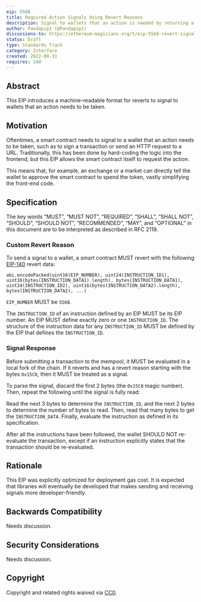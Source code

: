 ```yaml
---
eip: 5568
title: Required Action Signals Using Revert Reasons
description: Signal to wallets that an action is needed by returning a custom revert code
author: Pandapip1 (@Pandapip1)
discussions-to: https://ethereum-magicians.org/t/eip-5568-revert-signals/10622
status: Draft
type: Standards Track
category: Interface
created: 2022-08-31
requires: 140
---
```


## Abstract

This EIP introduces a machine-readable format for reverts to signal to wallets that an action needs to be taken.

## Motivation

Oftentimes, a smart contract needs to signal to a wallet that an action needs to be taken, such as to sign a transaction or send an HTTP request to a URL. Traditionally, this has been done by hard-coding the logic into the frontend, but this EIP allows the smart contract itself to request the action.

This means that, for example, an exchange or a market can directly tell the wallet to approve the smart contract to spend the token, vastly simplifying the front-end code.

## Specification

The key words “MUST”, “MUST NOT”, “REQUIRED”, “SHALL”, “SHALL NOT”, “SHOULD”, “SHOULD NOT”, “RECOMMENDED”, “MAY”, and “OPTIONAL” in this document are to be interpreted as described in RFC 2119.

### Custom Revert Reason

To send a signal to a wallet, a smart contract MUST revert with the following [EIP-140](./eip-140.md) revert data:
  
```solidity
abi.encodePacked(uint16(EIP_NUMBER), uint24(INSTRUCTION_ID1), uint16(bytes(INSTRUCTION_DATA1).length), bytes(INSTRUCTION_DATA1), uint24(INSTRUCTION_ID2), uint16(bytes(INSTRUCTION_DATA2).length), bytes(INSTRUCTION_DATA2), ...)
```

`EIP_NUMBER` MUST be `5568`.

The `INSTRUCTION_ID` of an instruction defined by an EIP MUST be its EIP number. An EIP MUST define exactly zero or one `INSTRUCTION_ID`. The structure of the instruction data for any `INSTRUCTION_ID` MUST be defined by the EIP that defines the `INSTRUCTION_ID`.

### Signal Response

Before submitting a transaction to the mempool, it MUST be evaluated in a local fork of the chain. If it reverts and has a revert reason starting with the bytes `0x15C0`, then it MUST be treated as a signal.

To parse the signal, discard the first 2 bytes (the `0x15C0` magic number). Then, repeat the following until the signal is fully read:

Read the next 3 bytes to determine the `INSTRUCTION_ID`, and the next 2 bytes to determine the number of bytes to read. Then, read that many bytes to get the `INSTRUCTION_DATA`. Finally, evaluate the instruction as defined in its specification.

After all the instructions have been followed, the wallet SHOULD NOT re-evaluate the transaction, except if an instruction explicitly states that the transaction should be re-evaluated.

## Rationale

This EIP was explicitly optimized for deployment gas cost. It is expected that libraries will eventually be developed that makes sending and receiving signals more developer-friendly.

## Backwards Compatibility

Needs discussion.

## Security Considerations

Needs discussion.

## Copyright
Copyright and related rights waived via [CC0](../LICENSE.md).
